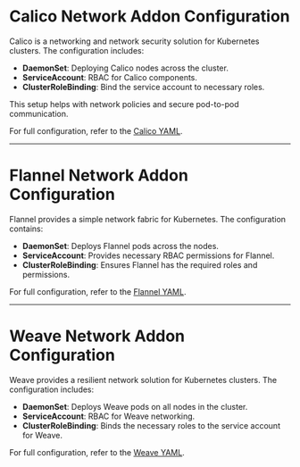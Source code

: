 # Calico Network Addon Configuration

Calico is a networking and network security solution for Kubernetes clusters. The configuration includes:

- **DaemonSet**: Deploying Calico nodes across the cluster.
- **ServiceAccount**: RBAC for Calico components.
- **ClusterRoleBinding**: Bind the service account to necessary roles.

This setup helps with network policies and secure pod-to-pod communication.

For full configuration, refer to the [Calico YAML](https://raw.githubusercontent.com/rspatel031/k8s-network-addons/refs/heads/main/calico/calico.yaml).

---

# Flannel Network Addon Configuration

Flannel provides a simple network fabric for Kubernetes. The configuration contains:

- **DaemonSet**: Deploys Flannel pods across the nodes.
- **ServiceAccount**: Provides necessary RBAC permissions for Flannel.
- **ClusterRoleBinding**: Ensures Flannel has the required roles and permissions.

For full configuration, refer to the [Flannel YAML](https://raw.githubusercontent.com/rspatel031/k8s-network-addons/refs/heads/main/flannel/flannel.yaml).

---

# Weave Network Addon Configuration

Weave provides a resilient network solution for Kubernetes clusters. The configuration includes:

- **DaemonSet**: Deploys Weave pods on all nodes in the cluster.
- **ServiceAccount**: RBAC for Weave networking.
- **ClusterRoleBinding**: Binds the necessary roles to the service account for Weave.

For full configuration, refer to the [Weave YAML](https://raw.githubusercontent.com/rspatel031/k8s-network-addons/refs/heads/main/weave/weave.yaml).

